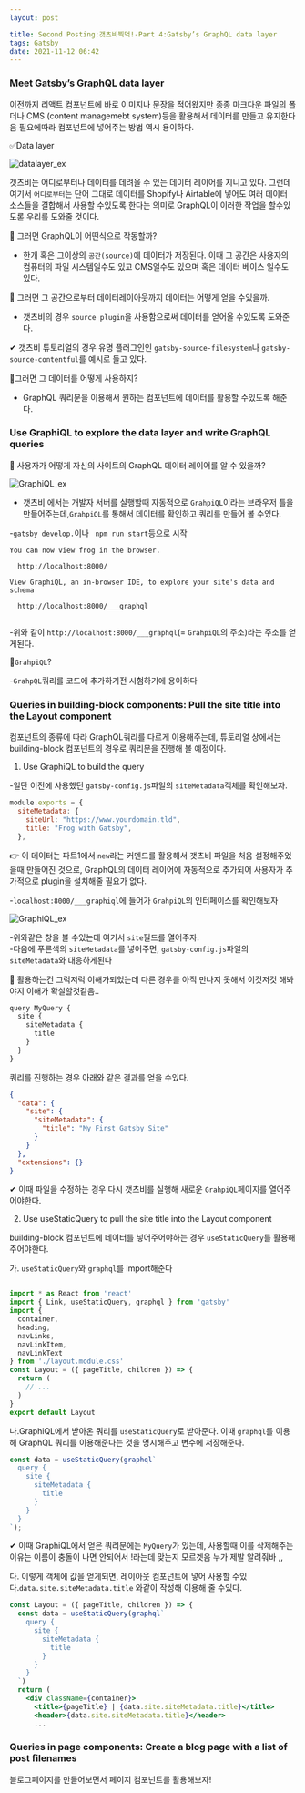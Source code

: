 ```yaml
---
layout: post

title: Second Posting:갯츠비찍먹!-Part 4:Gatsby’s GraphQL data layer
tags: Gatsby
date: 2021-11-12 06:42
---
```


<h3>Meet Gatsby’s GraphQL data layer</h3>

이전까지 리액트 컴포넌트에 바로 이미지나 문장을 적어왔지만 종종 마크다운 파일의 폴더나 CMS (content managemebt system)등을 활용해서 데이터를 만들고 유지한다음 필요에따라 컴포넌트에 넣어주는 방법 역시 용이하다.

✅Data layer

![datalayer_ex](https://www.gatsbyjs.com/static/e45422900475b86807bc002fb6863b85/5df5d/data-layer.png)

갯츠비는 어디로부터나 데이터를 데려올 수 있는 데이터 레이어를 지니고 있다.
그런데 여기서 `어디로부터`는 단어 그대로 데이터를 Shopify나 Airtable에 넣어도 여러 데이터 소스들을 결합해서 사용할 수있도록 한다는 의미로 GraphQL이 이러한 작업을 할수있도롣 우리를 도와줄 것이다.

🤔 그러면 GraphQL이 어떤식으로 작동할까?

- 한개 혹은 그이상의 `공간(source)`에 데이터가 저장된다. 이때 그
  공간은 사용자의 컴퓨터의 파일 시스템일수도 있고 CMS일수도 있으며 혹은 데이터 베이스 일수도 있다.

🤔 그러면 그 공간으로부터 데이터레이아웃까지 데이터는 어떻게 얻을 수있을까.

- 갯츠비의 경우 `source plugin`을 사용함으로써 데이터를 얻어올 수있도록 도와준다.

✔ 갯츠비 튜토리얼의 경우 유명 플러그인인 `gatsby-source-filesystem`나 `gatsby-source-contentful`를 예시로 들고 있다.

🤔그러면 그 데이터를 어떻게 사용하지?

- GraphQL 쿼리문을 이용해서 원하는 컴포넌트에 데이터를 활용할 수있도록 해준다.

<h3>Use GraphiQL to explore the data layer and write GraphQL queries</h3>

🤔 사용자가 어떻게 자신의 사이트의 GraphQL 데이터 레이어를 알 수 있을까?

![ GraphiQL_ex](https://www.gatsbyjs.com/static/c6b53975530da3347f0e0d12fc175208/84a90/graphiql.png)

- 갯츠비 에서는 개발자 서버를 실행할때 자동적으로 `GrahpiQL`이라는 브라우저 틀을 만들어주는데,`GrahpiQL`를 통해서 데이터를 확인하고 쿼리를 만들어 볼 수있다.

-`gatsby develop.`이나 ` npm run start`등으로 시작

```
You can now view frog in the browser.
⠀
  http://localhost:8000/
⠀
View GraphiQL, an in-browser IDE, to explore your site's data and schema
⠀
  http://localhost:8000/___graphql
⠀
```

-위와 같이 `http://localhost:8000/___graphql`(= `GrahpiQL`의 주소)라는 주소를 얻게된다.

🤔`GrahpiQL`?

-`GrahpQL`쿼리를 코드에 추가하기전 시험하기에 용이하다

<h3>Queries in building-block components: Pull the site title into the Layout component</h3>

컴포넌트의 종류에 따라 GraphQL쿼리를 다르게 이용해주는데, 튜토리얼 상에서는 building-block 컴포넌트의 경우로 쿼리문을 진행해 볼 예정이다.

1. Use GraphiQL to build the query

-일단 이전에 사용했던 `gatsby-config.js`파일의 `siteMetadata`객체를 확인해보자.

```javascript
module.exports = {
  siteMetadata: {
    siteUrl: "https://www.yourdomain.tld",
    title: "Frog with Gatsby",
  },
```

👉 이 데이터는 파트1에서 `new`라는 커멘드를 활용해서 갯츠비 파일을 처음 설정해주었을때 만들어진 것으로, GraphQL의 데이터 레이어에 자동적으로 추가되어 사용자가 추가적으로 plugin을 설치해줄 필요가 없다.

-`localhost:8000/___graphiql`에 들어가 `GrahpiQL`의 인터페이스를 확인해보자

![ GraphiQL_ex](/explorer.png)

-위와같은 창을 볼 수있는데 여기서 `site`필드를 열어주자.  
-다음에 푸른색의 `siteMetadata`를 넣어주면, `gatsby-config.js`파일의 `siteMetadata`와 대응하게된다

🤔 활용하는건 그럭저럭 이해가되었는데 다른 경우를 아직 만나지 못해서 이것저것 해봐야지 이해가 확실할것같음..

```jsx
query MyQuery {
  site {
    siteMetadata {
      title
    }
  }
}
```

쿼리를 진행하는 경우 아래와 같은 결과를 얻을 수있다.

```json
{
  "data": {
    "site": {
      "siteMetadata": {
        "title": "My First Gatsby Site"
      }
    }
  },
  "extensions": {}
}
```

✔ 이때 파일을 수정하는 경우 다시 갯츠비를 실행해 새로운 `GrahpiQL`페이지를 열어주어야한다.

2.  Use useStaticQuery to pull the site title into the Layout component

building-block 컴포넌트에 데이터를 넣어주어야하는 경우 `useStaticQuery`를 활용해 주어야한다.

가. `useStaticQuery`와 `graphql`를 import해준다

```jsx

import * as React from 'react'
import { Link, useStaticQuery, graphql } from 'gatsby'
import {
  container,
  heading,
  navLinks,
  navLinkItem,
  navLinkText
} from './layout.module.css'
const Layout = ({ pageTitle, children }) => {
  return (
    // ...
  )
}
export default Layout

```

나.GraphiQL에서 받아온 쿼리를 `useStaticQuery`로 받아준다. 이때 `graphql`를 이용해 GraphQL 쿼리를 이용해준다는 것을 명시해주고 변수에 저장해준다.

```jsx
const data = useStaticQuery(graphql`
  query {
    site {
      siteMetadata {
        title
      }
    }
  }
`);
```

✔ 이때 GraphiQL에서 얻은 쿼리문에는 `MyQuery`가 있는데, 사용할때 이를 삭제해주는 이유는 이름이 충돌이 나면 안되어서 !라는데 맞는지 모르겟음 누가 제발 알려줘바 ,,

다. 이렇게 객체에 값을 얻게되면, 레이아웃 컴포넌트에 넣어 사용할 수있다.`data.site.siteMetadata.title` 와같이 작성해 이용해 줄 수있다.

```jsx
const Layout = ({ pageTitle, children }) => {
  const data = useStaticQuery(graphql`
    query {
      site {
        siteMetadata {
          title
        }
      }
    }
  `)
  return (
    <div className={container}>
      <title>{pageTitle} | {data.site.siteMetadata.title}</title>
      <header>{data.site.siteMetadata.title}</header>
      ...
```

<h3>Queries in page components: Create a blog page with a list of post filenames</h3>

블로그페이지를 만들어보면서 페이지 컴포넌트를 활용해보자!
